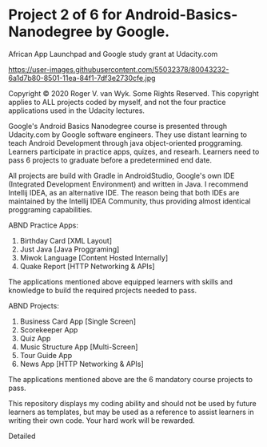 # Project 2 of 6 for Android-Basics-Nanodegree by Google.
African App Launchpad and Google study grant at Udacity.com

https://user-images.githubusercontent.com/55032378/80043232-6a1d7b80-8501-11ea-84f1-7df3e2730cfe.jpg

Copyright © 2020 Roger V. van Wyk. Some Rights Reserved.
This copyright applies to ALL projects coded by myself, and not the four practice applications used in the Udacity lectures.

Google's Android Basics Nanodegree course is presented through Udacity.com by Google software engineers. 
They use distant learning to teach Android Development through java object-oriented proggraming.
Learners participate in practice apps, quizes, and researh.
Learners need to pass 6 projects to graduate before a predetermined end date.

All projects are build with Gradle in AndroidStudio, Google's own IDE (Integrated Development Environment) and written in Java. I recommend Intellij IDEA, as an alternative IDE. The reason being that both IDEs are maintained by the Intellij IDEA Community, thus providing almost identical proggraming capabilities.

ABND Practice Apps:
1. Birthday Card [XML Layout]
2. Just Java [Java Proggraming]
3. Miwok Language [Content Hosted Internally]
4. Quake Report [HTTP Networking & APIs]

The applications mentioned above equipped learners with skills and knowledge to build the required projects needed to pass.

ABND Projects:
1. Business Card App [Single Screen]
2. Scorekeeper App
3. Quiz App
4. Music Structure App [Multi-Screen]
5. Tour Guide App
6. News App [HTTP Networking & APIs]

The applications mentioned above are the 6 mandatory course projects to pass.

This repository displays my coding ability and should not be used by future learners as templates, but may be used as a reference to assist learners in writing their own code. Your hard work will be rewarded.

Detailed 

